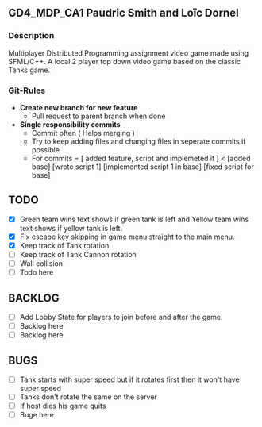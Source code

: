 ## GD4_MDP_CA1 Paudric Smith and Loïc Dornel

### Description
Multiplayer Distributed Programming assignment video game made using SFML/C++.
A local 2 player top down video game based on the classic Tanks game.

### Git-Rules
- **Create new branch for new feature**
	- Pull request to parent branch when done
- **Single responsibility commits**
	- Commit often ( Helps merging )
	- Try to keep adding files and changing files in seperate commits if possible
	- For commits = [ added feature, script and implemeted it ] < [added base] [wrote script 1] [implemented script 1 in base] [fixed script for base]

## TODO
- [x] Green team wins text shows if green tank is left and Yellow team wins text shows if yellow tank is left.
- [x] Fix escape key skipping in game menu straight to the main menu.
- [x] Keep track of Tank rotation
- [ ] Keep track of Tank Cannon rotation
- [ ] Wall collision
- [ ] Todo here

## BACKLOG
- [ ] Add Lobby State for players to join before and after the game.
- [ ] Backlog here
- [ ] Backlog here

## BUGS
- [ ] Tank starts with super speed but if it rotates first then it won't have super speed
- [ ] Tanks don't rotate the same on the server
- [ ] If host dies his game quits
- [ ] Buge here
